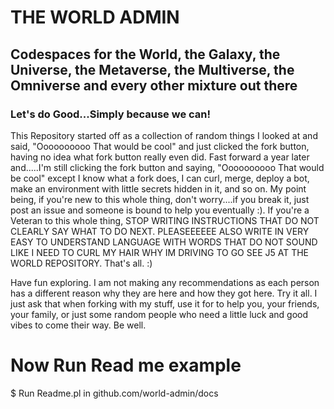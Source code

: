 # THE WORLD ADMIN

## Codespaces for the World, the Galaxy, the Universe, the Metaverse, the Multiverse, the Omniverse and every other mixture out there
### Let's do Good...Simply because we can!

This Repository started off as a collection of random things I looked at and said, "Oooooooooo That would be cool" and just clicked the fork button, having no idea what fork button really even did. Fast forward a year later and.....I'm still clicking the fork button and saying, "Oooooooooo That would be cool" except I know what a fork does, I can curl, merge, deploy a bot, make an environment with little secrets hidden in it, and so on. My point being, if you're new to this whole thing, don't worry....if you break it, just post an issue and someone is bound to help you eventually :). If you're a Veteran to this whole thing, STOP WRITING INSTRUCTIONS THAT DO NOT CLEARLY SAY WHAT TO DO NEXT. PLEASEEEEEE ALSO WRITE IN VERY EASY TO UNDERSTAND LANGUAGE WITH WORDS THAT DO NOT SOUND LIKE I NEED TO CURL MY HAIR WHY IM DRIVING TO GO SEE J5 AT THE WORLD REPOSITORY. That's all. :)

Have fun exploring. I am not making any recommendations as each person has a different reason why they are here and how they got here. Try it all. I just ask that when forking with my stuff, use it for to help you, your friends, your family, or just some random people who need a little luck and good vibes to come their way. Be well.

# Now Run Read me example
$ Run Readme.pl in github.com/world-admin/docs
